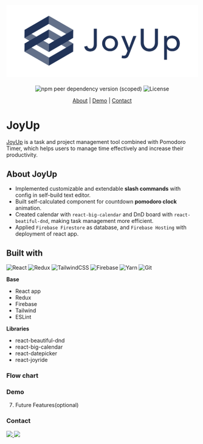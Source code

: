 <div align="center">
  <a href="https://joyup-management.web.app" style="margin-bottom:20px; display:block;">
    <img src="./src/assets/images/logo/dark-name/rectengle_logo.png" alt="Logo" max-width="50%">
  </a>

![npm peer dependency version (scoped)](https://img.shields.io/npm/dependency-version/eslint-config-prettier/peer/eslint) ![License](https://img.shields.io/badge/License-MIT-blue)


  <p align="center">
    <a href="https://github.com/Joy-port/joyup# About-JoyUp">About</a>
    |
    <a href="https://github.com/Joy-port/joyup# Demo">Demo</a>
    |
    <a href="https://github.com/Joy-port/joyup#Contact">Contact</a>
  </p>
</div>

# JoyUp
[JoyUp](https://joyup-management.web.app) is a task and project management tool combined with Pomodoro Timer, which helps users to manage time effectively and increase their productivity.

## About JoyUp
- Implemented customizable and extendable **slash commands** with config in self-build text editor.
- Built self-calculated component for countdown **pomodoro clock** animation. 
- Created calendar with `react-big-calendar` and DnD board with `react-beatiful-dnd`, making task management more efficient. 
- Applied `Firebase Firestore` as database, and `Firebase Hosting` with deployment of react app.

## Built with

![React](https://img.shields.io/badge/react-%2320232a.svg?style=for-the-badge&logo=react&logoColor=%2361DAFB) ![Redux](https://img.shields.io/badge/redux-%23593d88.svg?style=for-the-badge&logo=redux&logoColor=white) ![TailwindCSS](https://img.shields.io/badge/tailwindcss-%2338B2AC.svg?style=for-the-badge&logo=tailwind-css&logoColor=white) ![Firebase](https://img.shields.io/badge/firebase-ffca28?style=for-the-badge&logo=firebase&logoColor=black) ![Yarn](https://img.shields.io/badge/yarn-%232C8EBB.svg?style=for-the-badge&logo=yarn&logoColor=white) ![Git](https://img.shields.io/badge/git-%23F05033.svg?style=for-the-badge&logo=git&logoColor=white)

**Base**
- React app
- Redux
- Firebase
- Tailwind
- ESLint

**Libraries**
- react-beautiful-dnd
- react-big-calendar
- react-datepicker
- react-joyride

### Flow chart



### Demo
7. Future Features(optional)
### Contact
  <a href="https://www.linkedin.com/in/joy-ciao">
    <img src="https://img.shields.io/badge/LinkedIn-0077B5?style=for-the-badge&logo=linkedin&logoColor=white" />
  </a>
  <a href="mailto:joy.cheng97324@gmail.com">
    <img src="https://img.shields.io/badge/Gmail-D14836?style=for-the-badge&logo=gmail&logoColor=white" />
  </a>